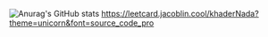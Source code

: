 ![Anurag's GitHub stats](https://github-readme-stats.vercel.app/api?username=nadakhader04&show_icons=true)
https://leetcard.jacoblin.cool/khaderNada?theme=unicorn&font=source_code_pro
